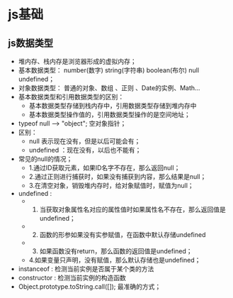 # js基础
## js数据类型
- 堆内存、栈内存是浏览器形成的虚拟内存；
- 基本数据类型： number(数字)  string(字符串) boolean(布尔) null  undefined；
- 对象数据类型： 普通的对象、数组 、正则 、Date的实例、Math...
- 基本数据类型和引用数据类型的区别：
  - 基本数据类型存储到栈内存中，引用数据类型存储到堆内存中
  - 基本数据类型操作值的，引用数据类型操作的是空间地址；
- typeof null --> "object"; 空对象指针；
- 区别： 
  - null 表示现在没有，但是以后可能会有；
  - undefined ：现在没有，以后也不能有；
- 常见的null的情况；
  - 1.通过ID获取元素，如果ID名字不存在，那么返回null；
  - 2.通过正则进行捕获时，如果没有捕获到内容，那么结果是null；
  - 3.在清空对象，销毁堆内存时，给对象赋值时，赋值为null；
- undefined :
    - 1. 当获取对象属性名对应的属性值时如果属性名不存在，那么返回值是undefined；
    - 2. 函数的形参如果没有实参赋值，在函数中默认存储undefined
    - 3. 如果函数没有return，那么函数的返回值是undefined；
    - 4.如果变量只声明，没有赋值，那么默认存储也是undefined；
- instanceof  : 检测当前实例是否属于某个类的方法
- constructor : 检测当前实例的构造函数
- Object.prototype.toString.call([]); 最准确的方式；
